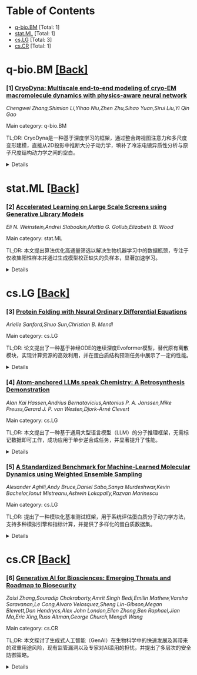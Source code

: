 <div id=toc></div>

# Table of Contents

- [q-bio.BM](#q-bio.BM) [Total: 1]
- [stat.ML](#stat.ML) [Total: 1]
- [cs.LG](#cs.LG) [Total: 3]
- [cs.CR](#cs.CR) [Total: 1]


<div id='q-bio.BM'></div>

# q-bio.BM [[Back]](#toc)

### [1] [CryoDyna: Multiscale end-to-end modeling of cryo-EM macromolecule dynamics with physics-aware neural network](https://arxiv.org/abs/2510.16510)
*Chengwei Zhang,Shimian Li,Yihao Niu,Zhen Zhu,Sihao Yuan,Sirui Liu,Yi Qin Gao*

Main category: q-bio.BM

TL;DR: CryoDyna是一种基于深度学习的框架，通过整合跨视图注意力和多尺度变形建模，直接从2D投影中推断大分子动力学，填补了冷冻电镜异质性分析与原子尺度结构动力学之间的空白。


<details>
  <summary>Details</summary>
Motivation: 冷冻电镜单颗粒分析在解析构象异质性方面面临挑战，现有方法缺乏原子细节或易因图像噪声和单视图信息有限而过拟合。

Method: 结合粗粒度MARTINI表示和原子反向映射，CryoDyna实现蛋白质构象景观的近原子级解析。

Result: 在多个模拟和实验数据集上验证，CryoDyna展现出更高的建模准确性，并能稳健地恢复冷冻电镜颗粒堆中隐藏的多尺度复杂结构变化。

Conclusion: CryoDyna为探索复杂生物机制提供了有前景的工具。

Abstract: Single-particle cryo-EM has transformed structural biology but still faces
challenges in resolving conformational heterogeneity at atomic resolution.
Existing cryo-EM heterogeneity analysis methods either lack atomic details or
tend to subject to overfitting due to image noise and limited information in
single views. To obtain atomic detailed multiple conformations and make full
use of particle images of different orientations, we present here CryoDyna, a
deep learning framework to infer macromolecular dynamics directly from 2D
projections by integrating cross-view attention and multi-scale deformation
modeling. Combining coarse-grained MARTINI representation with atomic
backmapping, CryoDyna achieves near-atomic interpretation of protein
conformational landscapes. Validated on multiple simulated and experimental
datasets, CryoDyna demonstrates improved modeling accuracy and robustly
recovers multi-scale complex structure changes hidden in the cryo-EM particle
stacks. As examples, we generated protein-RNA coordinated motions, resolved
dynamics in the unseen region of RAG signal end complex, mapped translocating
ribosome states in a one-shot manner, and revealed step-wise closure of a
membrane-anchored protein multimer. This work bridges the gap between cryo-EM
heterogeneity analysis and atomic-scale structural dynamics, offering a
promising tool for exploration of complex biological mechanisms.

</details>


<div id='stat.ML'></div>

# stat.ML [[Back]](#toc)

### [2] [Accelerated Learning on Large Scale Screens using Generative Library Models](https://arxiv.org/abs/2510.16612)
*Eli N. Weinstein,Andrei Slabodkin,Mattia G. Gollub,Elizabeth B. Wood*

Main category: stat.ML

TL;DR: 本文提出算法优化高通量筛选以解决生物机器学习中的数据瓶颈，专注于仅收集阳性样本并通过生成模型校正缺失的负样本，显著加速学习。


<details>
  <summary>Details</summary>
Motivation: 生物机器学习常因数据规模不足受限，高通量筛选可并行测试大量蛋白质序列，有望缓解这一瓶颈。

Method: 引入算法优化高通量筛选，专注于大样本情况下仅收集阳性样本，并用生成模型校正缺失的负样本。

Result: 在抗体大规模筛选中验证方法有效，表明实验与推断协同设计可大幅加速学习。

Conclusion: 通过实验与推断的协同设计，能高效解决数据瓶颈并加速机器学习进程。

Abstract: Biological machine learning is often bottlenecked by a lack of scaled data.
One promising route to relieving data bottlenecks is through high throughput
screens, which can experimentally test the activity of $10^6-10^{12}$ protein
sequences in parallel. In this article, we introduce algorithms to optimize
high throughput screens for data creation and model training. We focus on the
large scale regime, where dataset sizes are limited by the cost of measurement
and sequencing. We show that when active sequences are rare, we maximize
information gain if we only collect positive examples of active sequences, i.e.
$x$ with $y>0$. We can correct for the missing negative examples using a
generative model of the library, producing a consistent and efficient estimate
of the true $p(y | x)$. We demonstrate this approach in simulation and on a
large scale screen of antibodies. Overall, co-design of experiments and
inference lets us accelerate learning dramatically.

</details>


<div id='cs.LG'></div>

# cs.LG [[Back]](#toc)

### [3] [Protein Folding with Neural Ordinary Differential Equations](https://arxiv.org/abs/2510.16253)
*Arielle Sanford,Shuo Sun,Christian B. Mendl*

Main category: cs.LG

TL;DR: 论文提出了一种基于神经ODE的连续深度Evoformer模型，替代原有离散模块，实现计算资源的高效利用，并在蛋白质结构预测任务中展示了一定的性能。


<details>
  <summary>Details</summary>
Motivation: 传统Evoformer模型的深度结构导致高计算成本和刚性分层离散化，限制了效率和灵活性。

Method: 利用神经ODE参数化替代48个离散块，保留核心注意力操作，通过伴随方法和自适应ODE求解器降低内存需求和运行时成本。

Result: 连续时间Evoformer在蛋白质结构预测中生成结构合理的结果，但精度略逊于原模型，资源消耗显著降低（单GPU训练17.5小时）。

Conclusion: 连续深度模型为生物分子建模提供了轻量化和可解释的替代方案，开辟了高效自适应蛋白质结构预测的新方向。

Abstract: Recent advances in protein structure prediction, such as AlphaFold, have
demonstrated the power of deep neural architectures like the Evoformer for
capturing complex spatial and evolutionary constraints on protein conformation.
However, the depth of the Evoformer, comprising 48 stacked blocks, introduces
high computational costs and rigid layerwise discretization. Inspired by Neural
Ordinary Differential Equations (Neural ODEs), we propose a continuous-depth
formulation of the Evoformer, replacing its 48 discrete blocks with a Neural
ODE parameterization that preserves its core attention-based operations. This
continuous-time Evoformer achieves constant memory cost (in depth) via the
adjoint method, while allowing a principled trade-off between runtime and
accuracy through adaptive ODE solvers. Benchmarking on protein structure
prediction tasks, we find that the Neural ODE-based Evoformer produces
structurally plausible predictions and reliably captures certain secondary
structure elements, such as alpha-helices, though it does not fully replicate
the accuracy of the original architecture. However, our model achieves this
performance using dramatically fewer resources, just 17.5 hours of training on
a single GPU, highlighting the promise of continuous-depth models as a
lightweight and interpretable alternative for biomolecular modeling. This work
opens new directions for efficient and adaptive protein structure prediction
frameworks.

</details>


### [4] [Atom-anchored LLMs speak Chemistry: A Retrosynthesis Demonstration](https://arxiv.org/abs/2510.16590)
*Alan Kai Hassen,Andrius Bernatavicius,Antonius P. A. Janssen,Mike Preuss,Gerard J. P. van Westen,Djork-Arné Clevert*

Main category: cs.LG

TL;DR: 本文提出了一种基于通用大型语言模型（LLM）的分子推理框架，无需标记数据即可工作，成功应用于单步逆合成任务，并显著提升了性能。


<details>
  <summary>Details</summary>
Motivation: 化学中机器学习应用常受限于标记数据的稀缺性和高昂成本，传统监督方法难以适用，因此开发一种不依赖标记数据的框架具有重要意义。

Method: 通过独特原子标识符将思维链推理锚定到分子结构，分为一步任务识别相关片段和化学标签，以及可选的多步骤任务预测化学转化。

Result: LLM在单步逆合成任务中表现出色，识别化学合理反应位点（≥90%）、命名反应类别（≥40%）和最终反应物（≥74%）的成功率高。

Conclusion: 该框架不仅解决了复杂化学任务，还提供了一种生成理论基础的合成数据的方法，缓解了数据稀缺问题。

Abstract: Applications of machine learning in chemistry are often limited by the
scarcity and expense of labeled data, restricting traditional supervised
methods. In this work, we introduce a framework for molecular reasoning using
general-purpose Large Language Models (LLMs) that operates without requiring
labeled training data. Our method anchors chain-of-thought reasoning to the
molecular structure by using unique atomic identifiers. First, the LLM performs
a one-shot task to identify relevant fragments and their associated chemical
labels or transformation classes. In an optional second step, this
position-aware information is used in a few-shot task with provided class
examples to predict the chemical transformation. We apply our framework to
single-step retrosynthesis, a task where LLMs have previously underperformed.
Across academic benchmarks and expert-validated drug discovery molecules, our
work enables LLMs to achieve high success rates in identifying chemically
plausible reaction sites ($\geq90\%$), named reaction classes ($\geq40\%$), and
final reactants ($\geq74\%$). Beyond solving complex chemical tasks, our work
also provides a method to generate theoretically grounded synthetic datasets by
mapping chemical knowledge onto the molecular structure and thereby addressing
data scarcity.

</details>


### [5] [A Standardized Benchmark for Machine-Learned Molecular Dynamics using Weighted Ensemble Sampling](https://arxiv.org/abs/2510.17187)
*Alexander Aghili,Andy Bruce,Daniel Sabo,Sanya Murdeshwar,Kevin Bachelor,Ionut Mistreanu,Ashwin Lokapally,Razvan Marinescu*

Main category: cs.LG

TL;DR: 提出了一种模块化基准测试框架，用于系统评估蛋白质分子动力学方法，支持多种模拟引擎和指标计算，并提供了多样化的蛋白质数据集。


<details>
  <summary>Details</summary>
Motivation: 当前分子动力学方法发展迅速，但缺乏标准化的验证工具和一致的评估指标，阻碍了方法的客观比较。

Method: 采用加权集合采样（WE）和TICA分析的进度坐标，构建灵活轻量级的模拟引擎接口，支持多种模拟方法。

Result: 提供了包含9种蛋白质的数据集和19种以上的评估指标，验证了框架在经典MD和机器学习模型中的实用性。

Conclusion: 开源平台为分子模拟社区提供了标准化和可重复的基准测试基础。

Abstract: The rapid evolution of molecular dynamics (MD) methods, including
machine-learned dynamics, has outpaced the development of standardized tools
for method validation. Objective comparison between simulation approaches is
often hindered by inconsistent evaluation metrics, insufficient sampling of
rare conformational states, and the absence of reproducible benchmarks. To
address these challenges, we introduce a modular benchmarking framework that
systematically evaluates protein MD methods using enhanced sampling analysis.
Our approach uses weighted ensemble (WE) sampling via The Weighted Ensemble
Simulation Toolkit with Parallelization and Analysis (WESTPA), based on
progress coordinates derived from Time-lagged Independent Component Analysis
(TICA), enabling fast and efficient exploration of protein conformational
space. The framework includes a flexible, lightweight propagator interface that
supports arbitrary simulation engines, allowing both classical force fields and
machine learning-based models. Additionally, the framework offers a
comprehensive evaluation suite capable of computing more than 19 different
metrics and visualizations across a variety of domains. We further contribute a
dataset of nine diverse proteins, ranging from 10 to 224 residues, that span a
variety of folding complexities and topologies. Each protein has been
extensively simulated at 300K for one million MD steps per starting point (4
ns). To demonstrate the utility of our framework, we perform validation tests
using classic MD simulations with implicit solvent and compare protein
conformational sampling using a fully trained versus under-trained CGSchNet
model. By standardizing evaluation protocols and enabling direct, reproducible
comparisons across MD approaches, our open-source platform lays the groundwork
for consistent, rigorous benchmarking across the molecular simulation
community.

</details>


<div id='cs.CR'></div>

# cs.CR [[Back]](#toc)

### [6] [Generative AI for Biosciences: Emerging Threats and Roadmap to Biosecurity](https://arxiv.org/abs/2510.15975)
*Zaixi Zhang,Souradip Chakraborty,Amrit Singh Bedi,Emilin Mathew,Varsha Saravanan,Le Cong,Alvaro Velasquez,Sheng Lin-Gibson,Megan Blewett,Dan Hendrycs,Alex John London,Ellen Zhong,Ben Raphael,Jian Ma,Eric Xing,Russ Altman,George Church,Mengdi Wang*

Main category: cs.CR

TL;DR: 本文探讨了生成式人工智能（GenAI）在生物科学中的快速发展及其带来的双重用途风险，现有监管漏洞以及专家对AI滥用的担忧，并提出了多层次的安全防御策略。


<details>
  <summary>Details</summary>
Motivation: GenAI在生物科学领域的广泛应用带来了潜在的双重用途风险和安全漏洞，亟需有效的监管和技术措施以确保其安全使用。

Method: 通过130位专家的访谈和对现有威胁的分析，本文评估了GenAI在生物科学中的风险，并提出了多层次的安全防御策略，包括数据过滤、伦理对齐和实时监控。

Result: 研究发现76%的专家担心AI在生物学中的滥用，74%呼吁建立新的治理框架。提出了嵌入式安全技术的多层次防御策略。

Conclusion: 为保障GenAI在生物科学中的安全使用，需要采取即时的适应性治理和安全设计技术相结合的策略。

Abstract: The rapid adoption of generative artificial intelligence (GenAI) in the
biosciences is transforming biotechnology, medicine, and synthetic biology. Yet
this advancement is intrinsically linked to new vulnerabilities, as GenAI
lowers the barrier to misuse and introduces novel biosecurity threats, such as
generating synthetic viral proteins or toxins. These dual-use risks are often
overlooked, as existing safety guardrails remain fragile and can be
circumvented through deceptive prompts or jailbreak techniques. In this
Perspective, we first outline the current state of GenAI in the biosciences and
emerging threat vectors ranging from jailbreak attacks and privacy risks to the
dual-use challenges posed by autonomous AI agents. We then examine urgent gaps
in regulation and oversight, drawing on insights from 130 expert interviews
across academia, government, industry, and policy. A large majority ($\approx
76$\%) expressed concern over AI misuse in biology, and 74\% called for the
development of new governance frameworks. Finally, we explore technical
pathways to mitigation, advocating a multi-layered approach to GenAI safety.
These defenses include rigorous data filtering, alignment with ethical
principles during development, and real-time monitoring to block harmful
requests. Together, these strategies provide a blueprint for embedding security
throughout the GenAI lifecycle. As GenAI becomes integrated into the
biosciences, safeguarding this frontier requires an immediate commitment to
both adaptive governance and secure-by-design technologies.

</details>
